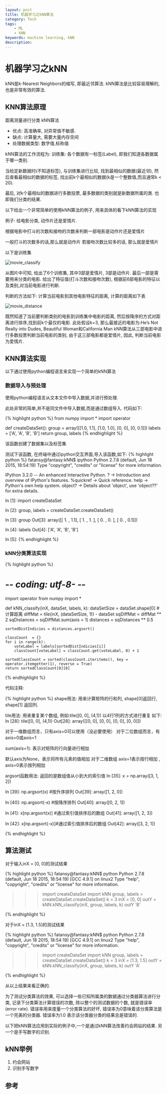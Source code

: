 ```yaml
---
layout: post
title: 机器学习之kNN算法 
category: Tech 
tags: 
    - ML
    - kNN
keywords: machine learning, kNN
description:
---
```


# 机器学习之kNN
kNN是k-Nearest Neighbors的缩写, 即最近邻算法. kNN算法是比较容易理解的,也是非常有效的算法.

## KNN算法原理
距离测量进行分类
kNN算法
* 优点: 高准确率, 对异常值不敏感.
* 缺点: 计算量大, 需要大量内存空间
* 处理数据类型: 数字值,标称值

kNN算法的工作流程为:
训练集: 各个数据有一标签(Label), 即我们知道各数据属于哪一类别.

当给定新数据时(不知道标签), 与训练集进行比较, 找到最相似的数据(最近邻), 然后查看最相似的数据的标签, 找出前k个最相似的数据(k是一个整数值,而且通常k < 20).

最后, 对k个最相似的数据进行多数投票,  最多数据的类别就是新数据所属的类. 也即我们分类的结果.

以下给出一个非常简单的使用kNN算法的例子, 用来具体的看下kNN算法的实现

例子:  给电影分类, 动作片还是爱情片.

根据电影中打斗的次数和接吻的次数来判断一部电影是动作片还是爱情片

一般打斗的次数多的话,那么就是动作片
若接吻次数比较多的话, 那么就是爱情片

以下是训练集

![movie_classify](/public/img/movie_classify.png)

从图片中可知, 给出了6个训练集, 其中3部是爱情片, 3部是动作片. 最后一部是需要用来分类的电影.
给出了特征值(打斗次数和接吻次数), 根据前6部电影的特征以及类别,对当前电影进行判断.

判断的方法如下:
计算当前电影到其他电影特征的距离, 计算的距离如下表

![movie_distance](/public/img/movie_distance.png)

既然知道了当前要判断类别的电影到训练集中电影的距离, 然后按降序的方式对距离进行排序,找到前k个最仅的电影. 
此处假设k=3, 那么最接近的电影为:He’s Not Really into Dudes, Beautiful Woman和California Man
kNN算法从三部电影中进行多数投票判断当前电影的类别,  由于这三部电影都是爱情片, 因此, 判断当前电影为爱情片.

## KNN算法实现
以下通过使用python编程语言来实现一个简单的kNN算法

### 数据导入与预处理
使用python编程语言从文本文件中导入数据,并进行预处理.

此处非常的简单,并不是同文件中导入数据,而是通过数组导入. 代码如下:

{% highlight python %}
from numpy import *
import operator

def createDataSet():
    group  = array([[1.0, 1.1], [1.0, 1.0], [0, 0], [0, 0.1]])
    labels = ['A', 'A', 'B', 'B'] 
    return group, labels
{% endhighlight %}

该函数创建了数据集以及标签集

测试下该函数, 在终端中通过ipython交互界面,导入该函数,如下:
{% highlight python %}
fatansy@fantasy:kNN$ ipython
Python 2.7.8 (default, Jun 18 2015, 18:54:19) 
Type "copyright", "credits" or "license" for more information.

IPython 3.2.0 -- An enhanced Interactive Python.
?         -> Introduction and overview of IPython's features.
%quickref -> Quick reference.
help      -> Python's own help system.
object?   -> Details about 'object', use 'object??' for extra details.

In [1]: import createDataSet

In [2]: group, labels = createDataSet.createDataSet()

In [3]: group
Out[3]: 
array([[ 1. ,  1.1],
       [ 1. ,  1. ],
       [ 0. ,  0. ],
       [ 0. ,  0.1]])

In [4]: labels
Out[4]: ['A', 'A', 'B', 'B']

In [5]: 
{% endhighlight %}

### kNN分类算法实现

{% highlight python %}
# -*- coding: utf-8- -*-
import operator
from numpy import *

def kNN_classify(inX, dataSet, labels, k):
    dataSetSize = dataSet.shape[0]
    # 计算距离
    diffMat     = tile(inX, (dataSetSize, 1)) - dataSet
    sqDiffMat   = diffMat ** 2
    sqDistances = sqDiffMat.sum(axis = 1)
    distances   = sqDistances ** 0.5

    sortedDistIndicies = distances.argsort()
    
    classCount  = {}
    for i in range(k):
        voteLabel = labels[sortedDistIndicies[i]]
        classCount[voteLabel] = classCount.get(voteLabel, 0) + 1

    sortedClassCount = sorted(classCount.iteritems(), key = operator.itemgetter(1), reverse = True)
    return sortedClassCount[0][0]
{% endhighlight %}

代码注释:

{% highlight python %}
shape用法:
用来计算矩阵的行和列, shape[0]返回行, shape[1] 返回列.

tile用法:
用来重复某个数组,  例如:tile([0, 0],  (4,1)) 以4行1列的方式进行重复
如下:
In [28]: tile([0, 0],  (4,1))
Out[28]: 
array([[0, 0],
       [0, 0],
       [0, 0],
       [0, 0]])

对于一维数组而言，只有axis=0可以使用（没必要使用）
对于二位数组而言，有axis=0或axis=1

sum(axis=1): 表示对矩阵的行向量进行相加

默认axis为None，表示将所有元素的值相加
对于二维数组
axis=1表示按行相加 , axis=0表示按列相加

argsort函数用法:
返回的是数组值从小到大的索引值
In [35]:  x = np.array([3, 1, 2])

In [39]: np.argsort(x)   #按升序排列
Out[39]: array([1, 2, 0])

In [40]: np.argsort(-x) #按降序排列
Out[40]: array([0, 2, 1])

In [41]: x[np.argsort(x)] #通过索引值排序后的数组
Out[41]: array([1, 2, 3])

In [42]: x[np.argsort(-x)]#通过索引值排序后的数组
Out[42]: array([3, 2, 1])

{% endhighlight %}

## 算法测试
对于输入inX = [0, 0]的测试结果

{% highlight python %}
fatansy@fantasy:kNN$ python
Python 2.7.8 (default, Jun 18 2015, 18:54:19) 
[GCC 4.9.1] on linux2
Type "help", "copyright", "credits" or "license" for more information.
>>> import createDataSet
>>> import kNN
>>> group, labels = createDataSet.createDataSet()
>>> k = 3
>>> inX = [0, 0]
>>> outY = kNN.kNN_classify(inX, group, labels, k)
>>> outY
'B'
>>> 
{% endhighlight %}

对于inX = [1.3, 1.5]的测试结果

{% highlight python %}
fatansy@fantasy:kNN$ python
Python 2.7.8 (default, Jun 18 2015, 18:54:19) 
[GCC 4.9.1] on linux2
Type "help", "copyright", "credits" or "license" for more information.
>>> import createDataSet
>>> import kNN
>>> group, labels = createDataSet.createDataSet()
>>> k = 3
>>> inX = [1.3, 1.5]
>>> outY = kNN.kNN_classify(inX, group, labels, k)
>>> outY
'A'
>>> 
{% endhighlight %}

从以上结果来看正确的.

为了测试分类算法的效果, 可以选择一些已知所属类的数据通过分类器算法进行分类, 记录下分类算法计算错误的次数, 除以整个的测试数据的个数, 就是错误率(error rate). 
错误率用来度量一个分类算法的好坏, 错误率为0意味着该分类算法是一个完美的分类器. 错误率为1.0 表示该分类器分类的结果总是错误的.

以下把kNN算法应用到实际的例子中,一个是通过kNN算法改善约会网站的结果. 另一个是手写数字的识别.

## kNN举例
1. 约会网站
2. 识别手写数字

## 参考


